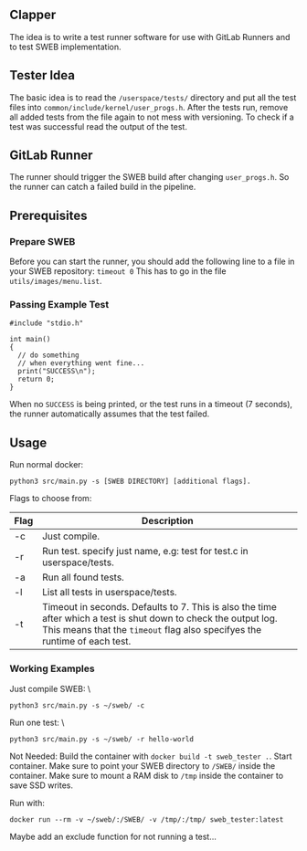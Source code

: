## Clapper

The idea is to write a test runner software for use with GitLab Runners and to test SWEB implementation.

## Tester Idea

The basic idea is to read the ``/userspace/tests/`` directory and put all the test files into ``common/include/kernel/user_progs.h``. After the tests run, remove all added tests from the file again to not mess with versioning.
To check if a test was successful read the output of the test.

## GitLab Runner

The runner should trigger the SWEB build after changing `user_progs.h`. So the runner can catch a failed build in the pipeline.

## Prerequisites

### Prepare SWEB

Before you can start the runner, you should add the following line to a file in your SWEB repository:
`timeout 0`
This has to go in the file `utils/images/menu.list`.

### Passing Example Test

```
#include "stdio.h"

int main()
{
  // do something
  // when everything went fine...
  print("SUCCESS\n");
  return 0;
}
```

When no `SUCCESS` is being printed, or the test runs in a timeout (7 seconds), the runner automatically assumes that the test failed.

## Usage

Run normal docker:

`python3 src/main.py -s [SWEB DIRECTORY] [additional flags].`

Flags to choose from:

| Flag | Description                                                                                                                                                                                     |
| ---- | ----------------------------------------------------------------------------------------------------------------------------------------------------------------------------------------------- |
| -c   | Just compile.                                                                                                                                                                                   |
| -r   | Run test. specify just name, e.g: test for test.c in userspace/tests.                                                                                                                           |
| -a   | Run all found tests.                                                                                                                                                                            |
| -l   | List all tests in userspace/tests.                                                                                                                                                              |
| -t   | Timeout in seconds. Defaults to 7. This is also the time after which a test is shut down to check the output log. This means that the `timeout` flag also specifyes the runtime of each test. |



### Working Examples

Just compile SWEB: \

```
python3 src/main.py -s ~/sweb/ -c
```

Run one test: \

```
python3 src/main.py -s ~/sweb/ -r hello-world
```

Not Needed:
Build the container with `docker build -t sweb_tester .`.
Start container. Make sure to point your SWEB directory to `/SWEB/` inside the container.
Make sure to mount a RAM disk to `/tmp` inside the container to save SSD writes.

Run with:

```
docker run --rm -v ~/sweb/:/SWEB/ -v /tmp/:/tmp/ sweb_tester:latest
```

Maybe add an exclude function for not running a test...
